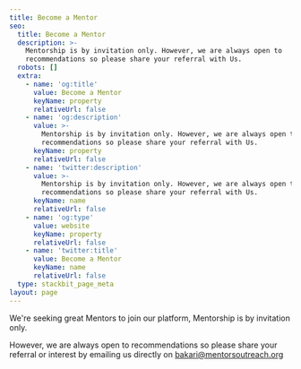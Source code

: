 ```yaml
---
title: Become a Mentor
seo:
  title: Become a Mentor
  description: >-
    Mentorship is by invitation only. However, we are always open to
    recommendations so please share your referral with Us.
  robots: []
  extra:
    - name: 'og:title'
      value: Become a Mentor
      keyName: property
      relativeUrl: false
    - name: 'og:description'
      value: >-
        Mentorship is by invitation only. However, we are always open to
        recommendations so please share your referral with Us.
      keyName: property
      relativeUrl: false
    - name: 'twitter:description'
      value: >-
        Mentorship is by invitation only. However, we are always open to
        recommendations so please share your referral with Us.
      keyName: name
      relativeUrl: false
    - name: 'og:type'
      value: website
      keyName: property
      relativeUrl: false
    - name: 'twitter:title'
      value: Become a Mentor
      keyName: name
      relativeUrl: false
  type: stackbit_page_meta
layout: page
---
```

We're seeking great Mentors to join our platform, Mentorship is by invitation only.

However, we are always open to recommendations so please share your referral or interest by emailing us directly on [bakari@mentorsoutreach.org](mailto:bakari@mentorsoutreach.org?subject=Become%20a%20Mentor)

